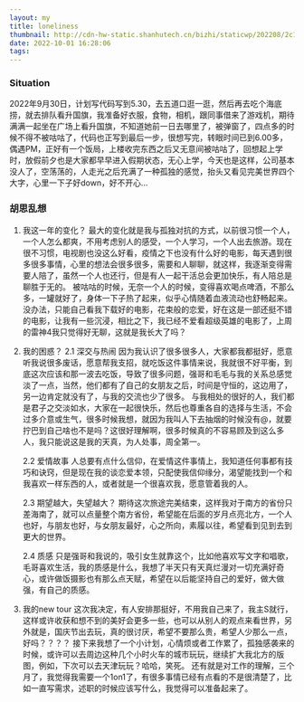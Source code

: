 ```yaml
---
layout: my
title: loneliness
thumbnail: http://cdn-hw-static.shanhutech.cn/bizhi/staticwp/202208/2c1fcb88de7ea4a1f12d4f23f3142056--1023256475.jpg
date: 2022-10-01 16:28:06
tags:
---
```


### Situation 
2022年9月30日，计划写代码写到5.30，去五道口逛一逛，然后再去吃个海底捞，就去排队看升国旗，我准备好衣服，食物，相机，跟同事借来了游戏机，期待满满一起坐在广场上看升国旗，不知道她前一日去哪里了，被弹窗了，四点多的时候不得不被咕咕了，代码也正写到最后一步，很想写完，转眼时间已到6.00多，偶遇PM，正好有一个饭局，上楼收完东西之后又无意间被咕咕了，回想起上学时，放假前夕也是大家都早早进入假期状态，无心上学，今天也是这样，公司基本没人了，空荡荡的，人走光之后充满了一种孤独的感觉，抬头又看见完美世界四个大字，心里一下子好down，好不开心...

### 胡思乱想
1. 我这一年的变化？
    最大的变化就是我与孤独对抗的方式，以前很习惯一个人，一个人怎么都爽，不用考虑别人的感受，一个人学习，一个人出去旅游。现在很不习惯，电视剧也没这么好看，疫情之下也没有什么好的电影，每天遇到很多很多事情，心里的想法会很多很多，需要和人聊聊，就这样，我逐渐变得需要人陪了，虽然一个人也还行，但是有人一起干活总会更加快乐，有人陪总是聊胜于无的。
    被咕咕的时候，无奈一个人的时候，变得喜欢喝点啤酒，不那么多，一罐就好了，身体一下子热了起来，似乎心情随着血液流动也舒畅起来。
    没办法，只能自己看我下载好的电影，花束般的恋爱，好在这是一部还挺不错的电影，让我有一些沉浸，相比之下，我已经不爱看超级英雄的电影了，上周的雷神4我只觉得好无聊，这就是我长大了吗？
2. 我的困惑？
    2.1 深交与热闹
    因为我认识了很多很多人，大家都我都挺好，愿意听我说很多废话，愿意帮我支招，就吃饭这件事情来说，我就很不好平衡，到底这次应该和那一波去吃饭，导致了很多问题，强哥和毛毛与我的关系总感觉淡了一点，当然，他们都有了自己的女朋友之后，时间是守恒的，这边用了，另一边肯定就没有了，与我的交流也少了很多。
    与我相处的很好的人，我们都是君子之交淡如水，大家在一起很快乐，然后也尊重各自的选择与生活，不会过多介意或生气，很多时候我想，就因为我叫人下去抽烟的时候没有@，就要拧巴到自己啥也不是吗？这很好理解啊，很多时候真的不容易顾及到这么多人，我只能说这是我的天真，为人处事，周全第一。

    2.2 爱情故事
    人总要有点什么信仰，在爱情这件事情上，我知道任何事都有技巧和诀窍，但是现在我的谈恋爱本领，只配使我信仰缘分，渴望能找到一个和我喜欢一样东西的人，或者就是一个很喜欢我，愿意管着我的人。

    2.3 期望越大，失望越大？
    期待这次旅途完美结束，这样我对于南方的省份只差海南了，就可以点量整个南方省份，希望能在后面的岁月点亮北方，一个人也好，与朋友也好，与女朋友最好，心之所向，素履以往，希望看到见到去到更大的世界。

    2.4 质感
    只是强哥和我说的，吸引女生就靠这个，比如他喜欢写文字和唱歌，毛哥喜欢生活，我的质感是什么，我想了半天只有天真烂漫对一切充满好奇心，或许做饭摄影也有那么点天赋，希望在以后能坚持自己的爱好，做大做强，有自己的质感。
3. 我的new tour
    这次我决定，有人安排那挺好，不用我自己来了，我主S就行，这样或许收获和想不到的美好会更多一些，也可以从别人的观点来看世界，另外就是，国庆节出去玩，真的很讨厌，希望不要那么贵，希望人少那么一点，好吗？？？？
    接下来我想了一个小计划，心情烦或者工作累了，孤独感袭来的时候，或许可以去周边这种几个小时火车的城市玩玩，继续扩大我北方的版图，例如，下次可以去天津玩玩？哈哈，笑死。
    还有就是对工作的理解，三个月了，我觉得我需要一个1on1了，有很多事情已经有点看的不是很清楚了，比如一直写需求，述职的时候应该写什么，我觉得可以准备起来了。

